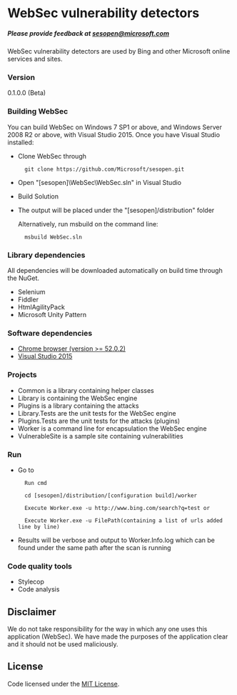 # WebSec vulnerability detectors
##### Please provide feedback at sesopen@microsoft.com

WebSec vulnerability detectors are used by Bing and other Microsoft online services and sites.

### Version
0.1.0.0 (Beta)

### Building WebSec

You can build WebSec on Windows 7 SP1 or above, and Windows Server 2008 R2 or above, with Visual Studio 2015. Once you have Visual Studio installed:

  * Clone WebSec through 

    ```
      git clone https://github.com/Microsoft/sesopen.git
    ```
  * Open "[sesopen]\WebSec\WebSec.sln" in Visual Studio
  * Build Solution
  * The output will be placed under the "[sesopen]/distribution" folder

	Alternatively, run msbuild on the command line:
	
	```
      msbuild WebSec.sln
    ```

### Library dependencies
All dependencies will be downloaded automatically on build time through the NuGet.
 * Selenium
 * Fiddler
 * HtmlAgilityPack
 * Microsoft Unity Pattern

### Software dependencies
 * [Chrome browser (version >= 52.0.2)](https://www.google.com/chrome/browser/desktop/)
 * [Visual Studio 2015](https://www.visualstudio.com/downloads/)

### Projects
 
 * Common is a library containing helper classes
 * Library is containing the WebSec engine
 * Plugins is a library containing the attacks
 * Library.Tests are the unit tests for the WebSec engine
 * Plugins.Tests are the unit tests for the attacks (plugins)
 * Worker is a command line for encapsulation the WebSec engine
 * VulnerableSite is a sample site containing vulnerabilities
 
### Run
 * Go to 
    ```
      Run cmd
    ```

	```
	  cd [sesopen]/distribution/[configuration build]/worker
	```

    ```
      Execute Worker.exe -u http://www.bing.com/search?q=test or 
    ```

    ```
      Execute Worker.exe -u FilePath(containing a list of urls added line by line) 
    ```  

 * Results will be verbose and output to Worker.Info.log which can be found under the same path after the scan is running

### Code quality tools
* Stylecop
* Code analysis

Disclaimer
----

We do not take responsibility for the way in which any one uses this application (WebSec). We have made the purposes of the application clear and it should not be used maliciously.

License
----

Code licensed under the [MIT License](https://github.com/Microsoft/sesopen/blob/master/WebSec/LICENSE.txt).